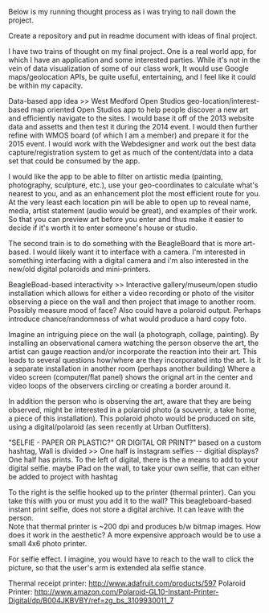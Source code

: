 
Below is my running thought process as i was trying to nail down the project.


Create a repository and put in readme document with ideas of final project.

I have two trains of thought on my final project. One is a real world app, for which I have an application and some interested parties.  While it's not in the vein of data visualization of some of our class work, It would use Google maps/geolocation APIs, be quite useful, entertaining, and I feel like it could be within my capacity.  

Data-based app idea >> West Medford Open Studios geo-location/interest-based map oriented Open Studios app to help people discover a new art and efficiently navigate to the sites. I would base it off of the 2013 website data and assetts and then test it during the 2014 event.  I would then further refine with WMOS board (of which I am a member) and prepare it for the 2015 event.  I would work with the Webdesigner and work out the best data capture/registration system to get as much of the content/data into a data set that could be consumed by the app.

I would like the app to be able to filter on artistic media (painting, photography, sculpture, etc.), use your geo-coordinates to calculate what's nearest to you, and as an enhancement plot the most efficient route for you. At the very least each location pin will be able to open up to reveal name, media, artist statement (audio would be great), and examples of their work.  So that you can preview art before you enter and thus make it easier to decide if it's worth it to enter someone's house or studio.

The second train is to do something with the BeagleBoard that is more art-based.  I would likely want it to interface with a camera. I'm interested in something interfacing with a digital camera and i'm also interested in the new/old digital polaroids and mini-printers.

BeagleBoad-based interactivity >> Interactive gallery/museum/open studio installation which allows for either a video recording or photo of the visitor observing a piece on the wall and then project that image to another room.  Possibly measure mood of face?  Also could have a polaroid output.  Perhaps introduce chance/randomness of what would produce a hard copy foto.

Imagine an intriguing piece on the wall (a photograph, collage, painting).  By installing an observational camera watching the person observe the art, the artist can gauge reaction and/or incorporate the reaction into their art.  This leads to several questions how/where are they incorporated into the art.  Is it a separate installation in another room (perhaps another building) Where a video screen (computer/flat panel) shows the orignal art in the center and video loops of the observers circling or creating a border around it.  

In addition the person who is observing the art, aware that they are being observed, might be interested in a polaroid photo (a souvenir, a take home, a piece of this installation). This polaroid photo would be produced on site, using a digital/polaroid (as seen recently at Urban Outfitters).


"SELFIE - PAPER OR PLASTIC?"  OR DIGITAL OR PRINT?"
based on a custom hashtag, 
Wall is divided >> One half is instagram selfies -- digitial displays?  One half has prints.
To the left of digital, there is the a means to add to your digital selfie.
maybe iPad on the wall, to take your own selfie, that can either be added to project with hashtag

To the right is the selfie hooked up to the printer (thermal printer).  Can you take this with you or must you add it to the wall?
This beagleboard-based instant print selfie, does not store a digital archive.  It can leave with the person.  
Note that thermal printer is ~200 dpi and produces b/w bitmap images.  How does it work in the aesthetic?
A more expensive approach would be to use a small 4x6 photo printer.

For selfie effect.  I imagine, you would have to reach to the wall to click the picture, so that the user's arm is extended ala selfie stance.





Thermal receipt printer: http://www.adafruit.com/products/597
Polaroid Printer: http://www.amazon.com/Polaroid-GL10-Instant-Printer-Digital/dp/B004JKBVBY/ref=zg_bs_3109930011_7